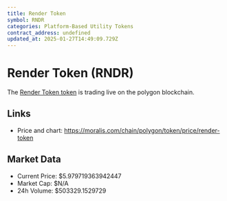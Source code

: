 ```yaml
---
title: Render Token
symbol: RNDR
categories: Platform-Based Utility Tokens
contract_address: undefined
updated_at: 2025-01-27T14:49:09.729Z
---
```


# Render Token (RNDR)
The [Render Token token](https://moralis.com/chain/polygon/token/price/render-token) is trading live on the polygon blockchain.

## Links
- Price and chart: https://moralis.com/chain/polygon/token/price/render-token

## Market Data
- Current Price: $5.979719363942447
- Market Cap: $N/A
- 24h Volume: $503329.1529729
